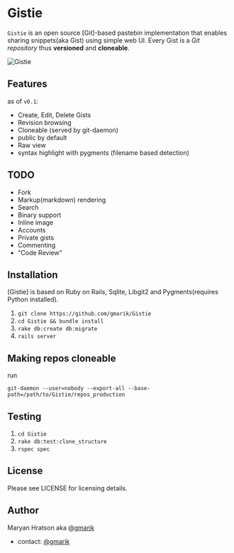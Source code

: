 Gistie
================

`Gistie` is an open source [Git]-based pastebin implementation that enables sharing snippets(aka Gist) using simple web UI.
Every Gist is a *Git repository* thus **versioned** and **cloneable**.

![Gistie](https://lh6.googleusercontent.com/-0uLEFS1ZVK8/UJ_g9D96qqI/AAAAAAAAHpE/L7rAklsb9Fw/s819/gitsy.png)

Features
---------------

as of `v0.1`:

- Create, Edit, Delete Gists
- Revision browsing
- Cloneable (served by git-daemon)
- public by default
- Raw view
- syntax highlight with pygments (filename based detection)



TODO
---------------

- Fork
- Markup(markdown) rendering
- Search
- Binary support
- Inline image
- Accounts
- Private gists
- Commenting
- "Code Review"


Installation
---------------

[Gistie] is based on Ruby on Rails, Sqlite, Libgit2 and Pygments(requires Python installed).


1. `git clone https://github.com/gmarik/Gistie` 
2. `cd Gistie && bundle install`
3. `rake db:create db:migrate`
4. `rails server`


Making repos cloneable
--------------


run

    git-daemon --user=nobody --export-all --base-path=/path/to/Gistie/repos_production



Testing
---------------

1. `cd Gistie`
2. `rake db:test:clone_structure`
3. `rspec spec`


License
---------------

Please see LICENSE for licensing details.


Author
---------------

Maryan Hratson aka [@gmarik](http://github.com/gmarik)

- contact: [@gmarik](http://twitter.com/gmarik)

